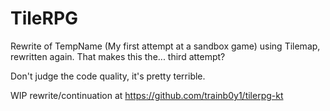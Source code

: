 # TileRPG
Rewrite of TempName (My first attempt at a sandbox game) using Tilemap, rewritten again. That makes this the... third attempt?

Don't judge the code quality, it's pretty terrible.

WIP rewrite/continuation at https://github.com/trainb0y1/tilerpg-kt
